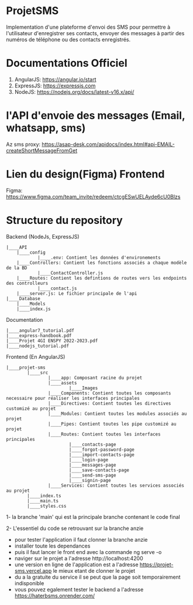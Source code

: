 # ProjetSMS
Implementation d'une plateforme d'envoi des SMS pour permettre à l'utilisateur d'enregistrer ses contacts, envoyer des messages à partir des numéros de téléphone ou des contacts enregistrés.

# Documentations Officiel
1) AngularJS: https://angular.io/start
2) ExpressJS: https://expressjs.com
3) NodeJS: https://nodejs.org/docs/latest-v16.x/api/

# l'API d'envoie des messages (Email, whatsapp, sms)
Az sms proxy: https://asap-desk.com/apidocs/index.html#api-EMAIL-createShortMessageFromGet

# Lien du design(Figma) Frontend
Figma: https://www.figma.com/team_invite/redeem/ctcgESwUELAyde6cU0Blzs

# Structure du repository

Backend (NodeJs, ExpressJS)

    |____API
        |____config
                |____.env: Contient les données d'environements
        |____Controllers: Contient les fonctions associés a chaque modèle de la BD
                |____ContactController.js
        |____Routes: Contient les defintions de routes vers les endpoints des controlleurs
                |____contact.js
        |____server.js: Le fichier principale de l'api
    |____Database
        |____Models
        |____index.js

Documentation

    |____angular7_tutorial.pdf
    |____express-handbook.pdf
    |____Projet 4GI ENSPY 2022-2023.pdf
    |____nodejs_tutorial.pdf

Frontend (En AngularJS)

    |____projet-sms
            |____src
                    |____app: Composant racine du projet
                    |____assets
                            |____Images
                    |____Components: Contient toutes les composants necessaire pour réaliser les interfaces principales
                    |____Directives: Contient toutes les directives customizé au projet
                    |____Modules: Contient toutes les modules associés au projet 
                    |____Pipes: Contient toutes les pipe customizé au projet
                    |____Routes: Contient toutes les interfaces principales
                            |____contacts-page
                            |____forgot-password-page
                            |____import-contacts-page
                            |____login-page
                            |____messages-page
                            |____save-contacts-page
                            |____send-sms-page
                            |____signin-page
                    |____Services: Contient toutes les services associés au projet
            |____index.ts
            |____main.ts
            |____styles.css
            
1- la branche 'main' qui est la principale branche contenant le code final

2- L'essentiel du code se retrouvant sur la branche anzie
 - pour tester l'application il faut clonner la branche anzie
 - installer toute les dependances
 - puis il faut lancer le front end avec la commande ng serve -o
 - naviger sur le projet a l'adresse http://localhost:4200
 - une version en ligne de l'application est a l'adresse https://projet-sms.vercel.app le mieux etant de clonner le projet 
 - du a la gratuite du service il se peut que la page soit temporairement indisponible
 - vous pouvez egalement tester le backend a l'adresse https://haterbsms.onrender.com/
